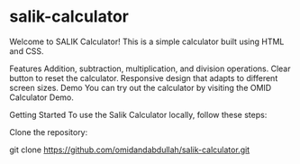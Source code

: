 # salik-calculator

Welcome to SALIK Calculator! This is a simple calculator built using HTML and CSS.

Features
Addition, subtraction, multiplication, and division operations.
Clear button to reset the calculator.
Responsive design that adapts to different screen sizes.
Demo
You can try out the calculator by visiting the OMID Calculator Demo.

Getting Started
To use the Salik Calculator locally, follow these steps:

Clone the repository:

git clone https://github.com/omidandabdullah/salik-calculator.git
